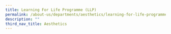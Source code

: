 ```yaml
---
title: Learning For Life Programme (LLP)
permalink: /about-us/departments/aesthetics/learning-for-life-programme-llp/
description: ""
third_nav_title: Aesthetics
---
```

